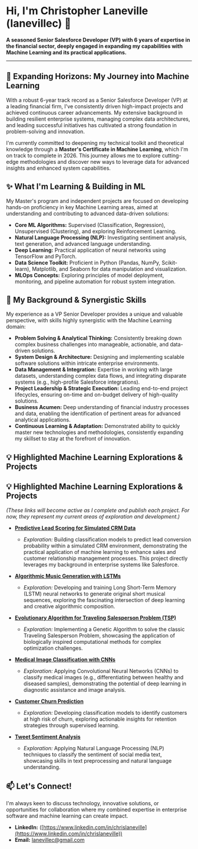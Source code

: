# Hi, I'm Christopher Laneville (lanevillec) 👋

**A seasoned Senior Salesforce Developer (VP) with 6 years of expertise in the financial sector, deeply engaged in expanding my capabilities with Machine Learning and its practical applications.**

---

## 🚀 Expanding Horizons: My Journey into Machine Learning

With a robust 6-year track record as a Senior Salesforce Developer (VP) at a leading financial firm, I've consistently driven high-impact projects and achieved continuous career advancements. My extensive background in building resilient enterprise systems, managing complex data architectures, and leading successful initiatives has cultivated a strong foundation in problem-solving and innovation.

I'm currently committed to deepening my technical toolkit and theoretical knowledge through a **Master's Certificate in Machine Learning**, which I'm on track to complete in 2026. This journey allows me to explore cutting-edge methodologies and discover new ways to leverage data for advanced insights and enhanced system capabilities.

## ✨ What I'm Learning & Building in ML

My Master's program and independent projects are focused on developing hands-on proficiency in key Machine Learning areas, aimed at understanding and contributing to advanced data-driven solutions:

* **Core ML Algorithms:** Supervised (Classification, Regression), Unsupervised (Clustering), and exploring Reinforcement Learning.
* **Natural Language Processing (NLP):** Investigating sentiment analysis, text generation, and advanced language understanding.
* **Deep Learning:** Practical application of neural networks using TensorFlow and PyTorch.
* **Data Science Toolkit:** Proficient in Python (Pandas, NumPy, Scikit-learn), Matplotlib, and Seaborn for data manipulation and visualization.
* **MLOps Concepts:** Exploring principles of model deployment, monitoring, and pipeline automation for robust system integration.

## 💼 My Background & Synergistic Skills

My experience as a VP Senior Developer provides a unique and valuable perspective, with skills highly synergistic with the Machine Learning domain:

* **Problem Solving & Analytical Thinking:** Consistently breaking down complex business challenges into manageable, actionable, and data-driven solutions.
* **System Design & Architecture:** Designing and implementing scalable software solutions within intricate enterprise environments.
* **Data Management & Integration:** Expertise in working with large datasets, understanding complex data flows, and integrating disparate systems (e.g., high-profile Salesforce integrations).
* **Project Leadership & Strategic Execution:** Leading end-to-end project lifecycles, ensuring on-time and on-budget delivery of high-quality solutions.
* **Business Acumen:** Deep understanding of financial industry processes and data, enabling the identification of pertinent areas for advanced analytical applications.
* **Continuous Learning & Adaptation:** Demonstrated ability to quickly master new technologies and methodologies, consistently expanding my skillset to stay at the forefront of innovation.

## 💡 Highlighted Machine Learning Explorations & Projects

## 💡 Highlighted Machine Learning Explorations & Projects

*(These links will become active as I complete and publish each project. For now, they represent my current areas of exploration and development.)*

* **[Predictive Lead Scoring for Simulated CRM Data](https://github.com/lanevillec/salesforce-lead-score-predictor)**
    * *Exploration:* Building classification models to predict lead conversion probability within a simulated CRM environment, demonstrating the practical application of machine learning to enhance sales and customer relationship management processes. This project directly leverages my background in enterprise systems like Salesforce.

* **[Algorithmic Music Generation with LSTMs](https://github.com/lanevillec/neural-network-music-composer)**
    * *Exploration:* Developing and training Long Short-Term Memory (LSTM) neural networks to generate original short musical sequences, exploring the fascinating intersection of deep learning and creative algorithmic composition.

* **[Evolutionary Algorithm for Traveling Salesperson Problem (TSP)](https://github.com/lanevillec/evolutionary-algorithm-optimizer)**
    * *Exploration:* Implementing a Genetic Algorithm to solve the classic Traveling Salesperson Problem, showcasing the application of biologically inspired computational methods for complex optimization challenges.

* **[Medical Image Classification with CNNs](https://github.com/lanevillec/medical-image-classifier)**
    * *Exploration:* Applying Convolutional Neural Networks (CNNs) to classify medical images (e.g., differentiating between healthy and diseased samples), demonstrating the potential of deep learning in diagnostic assistance and image analysis.

* **[Customer Churn Prediction](https://github.com/lanevillec/customer-churn-prediction)**
    * *Exploration:* Developing classification models to identify customers at high risk of churn, exploring actionable insights for retention strategies through supervised learning.

* **[Tweet Sentiment Analysis](https://github.com/lanevillec/nlp-tweet-sentiment-analysis)**
    * *Exploration:* Applying Natural Language Processing (NLP) techniques to classify the sentiment of social media text, showcasing skills in text preprocessing and natural language understanding.

## 📫 Let's Connect!

I'm always keen to discuss technology, innovative solutions, or opportunities for collaboration where my combined expertise in enterprise software and machine learning can create impact.

* **LinkedIn:** ([https://www.linkedin.com/in/chrislaneville](https://www.linkedin.com/in/chrislaneville))
* **Email:** [lanevillec@gmail.com](mailto:lanevillec@gmail.com)
  
